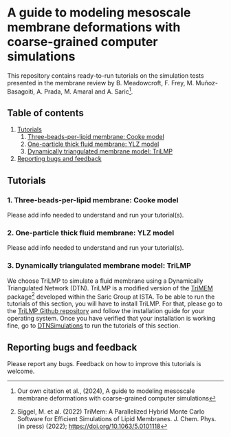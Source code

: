 # A guide to modeling mesoscale membrane deformations with coarse-grained computer simulations

This repository contains ready-to-run tutorials on the simulation tests presented in the membrane review by B. Meadowcroft, F. Frey, M. Muñoz-Basagoiti, A. Prada, M. Amaral and A. Saric[^RevCit].

## Table of contents
1. [Tutorials](#tutorials)
    1. [Three-beads-per-lipid membrane: Cooke model](#cooke)
    2. [One-particle thick fluid membrane: YLZ model](#ylz)
    3. [Dynamically triangulated membrane model: TriLMP](#trilmp)
2. [Reporting bugs and feedback](#bugs)

## Tutorials <a name="tutorials"></a>

### 1. Three-beads-per-lipid membrane: Cooke model <a name="cooke"></a>
Please add info needed to understand and run your tutorial(s).

### 2. One-particle thick fluid membrane: YLZ model <a name="ylz"></a>
Please add info needed to understand and run your tutorial(s).

### 3. Dynamically triangulated membrane model: TriLMP  <a name="trilmp"></a>
We choose TriLMP to simulate a fluid membrane using a Dynamically Triangulated Network (DTN). TriLMP is a modified version of the [TriMEM](https://github.com/bio-phys/trimem) package[^Siggel2022] developed within the Saric Group at ISTA. To be able to run the tutorials of this section, you will have to install TriLMP. For that, please go to the [TriLMP Github repository](https://github.com/Saric-Group/trimem_sbeady) and follow the installation guide for your operating system. Once you have verified that your installation is working fine, go to [DTNSimulations](https://github.com/Saric-Group/MembraneReviewTutorials/tree/main/DNTSimulations) to run the tutorials of this section.

## Reporting bugs and feedback  <a name="bugs"></a>

Please report any bugs. Feedback on how to improve this tutorials is welcome.

[^RevCit]: Our own citation et al., (2024), A guide to modeling mesoscale membrane deformations with coarse-grained computer simulations
[^Siggel2022]: Siggel, M. et al. (2022) TriMem: A Parallelized Hybrid Monte
  Carlo Software for Efficient Simulations of Lipid Membranes.
  J. Chem. Phys. (in press) (2022); https://doi.org/10.1063/5.0101118
